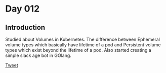 # Day 012

## Introduction
 
Studied about Volumes in Kubernetes. The difference between Ephemeral volume types which basically have lifetime of a pod and Persistent volume types which exist beyond the lifetime of a pod. Also started creating a simple slack age bot in GOlang.

[Tweet](https://twitter.com/tusharc29050031/status/1678495287982059550?s=61&t=ITDzASr16KCxGO-RX__Pow)

